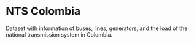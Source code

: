 # NTS Colombia
Dataset with information of buses, lines, generators, and the load of the national transmission system in Colombia.
